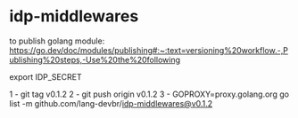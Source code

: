 # idp-middlewares

to publish golang module: https://go.dev/doc/modules/publishing#:~:text=versioning%20workflow.-,Publishing%20steps,-Use%20the%20following

export IDP_SECRET

1 - git tag v0.1.2
2 - git push origin v0.1.2
3 - GOPROXY=proxy.golang.org go list -m github.com/lang-devbr/idp-middlewares@v0.1.2